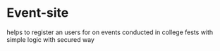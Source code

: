 # Event-site
helps to register an users for on events conducted in college fests with simple logic with secured way

